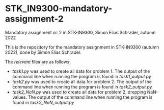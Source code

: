 # STK_IN9300-mandatory-assignment-2
Mandatory assignment nr. 2 in STK-IN9300, Simon Elias Schrader, autumn 2022

This is the repository for the mandatory assignment in STK-IN9300 (autumn 2022), done by Simon Elias Schrader.

The *relevant* files are as follows:
- *task1.py* was used to create all data for problem 1. The output of the command line when running the program is found in *task1_output.py*
- *task2.py* was used to create all data for problem 2. The output of the command line when running the program is found in *task2_output.py*
- *task2_NaN.py* was used to create all data for problem 2, dropping NaN-values. The output of the command line when running the program is found in *task2_NaN_output.py*
